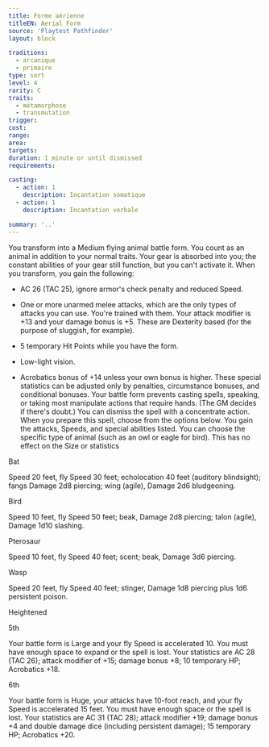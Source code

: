```yaml
---
title: Forme aérienne
titleEN: Aerial Form
source: 'Playtest Pathfinder'
layout: block

traditions:
  - arcanique
  - primaire
type: sort
level: 4
rarity: C
traits:
  - métamorphose
  - transmutation
trigger: 
cost: 
range: 
area: 
targets: 
duration: 1 minute or until dismissed
requirements: 

casting:
  - action: 1
    description: Incantation somatique
  - action: 1
    description: Incantation verbale

summary: '..'
---
```

You transform into a Medium flying animal battle form. You count as an animal in addition to your normal traits. Your gear is absorbed into you; the constant abilities of your gear still function, but you can't activate it. When you transform, you gain the following:

- AC 26 (TAC 25), ignore armor's check penalty and reduced Speed.

- One or more unarmed melee attacks, which are the only types of attacks you can use. You're trained with them. Your attack modifier is +13 and your damage bonus is +5. These are Dexterity based (for the purpose of sluggish, for example).

- 5 temporary Hit Points while you have the form.

- Low-light vision.

- Acrobatics bonus of +14 unless your own bonus is higher. These special statistics can be adjusted only by penalties, circumstance bonuses, and conditional bonuses. Your battle form prevents casting spells, speaking, or taking most manipulate actions that require hands. (The GM decides if there's doubt.) You can dismiss the spell with a concentrate action. When you prepare this spell, choose from the options below. You gain the attacks, Speeds, and special abilities listed. You can choose the specific type of animal (such as an owl or eagle for bird). This has no effect on the Size or statistics

Bat

Speed 20 feet, fly Speed 30 feet; echolocation 40 feet (auditory blindsight); fangs Damage 2d8 piercing; wing (agile), Damage 2d6 bludgeoning.

Bird

Speed 10 feet, fly Speed 50 feet; beak, Damage 2d8 piercing; talon (agile), Damage 1d10 slashing.

Pterosaur

Speed 10 feet, fly Speed 40 feet; scent; beak, Damage 3d6 piercing.

Wasp

Speed 20 feet, fly Speed 40 feet; stinger, Damage 1d8 piercing plus 1d6 persistent poison.

Heightened

5th

Your battle form is Large and your fly Speed is accelerated 10. You must have enough space to expand or the spell is lost. Your statistics are AC 28 (TAC 26); attack modifier of +15; damage bonus +8; 10 temporary HP; Acrobatics +18.

6th

Your battle form is Huge, your attacks have 10-foot reach, and your fly Speed is accelerated 15 feet. You must have enough space or the spell is lost. Your statistics are AC 31 (TAC 28); attack modifier +19; damage bonus +4 and double damage dice (including persistent damage); 15 temporary HP; Acrobatics +20.